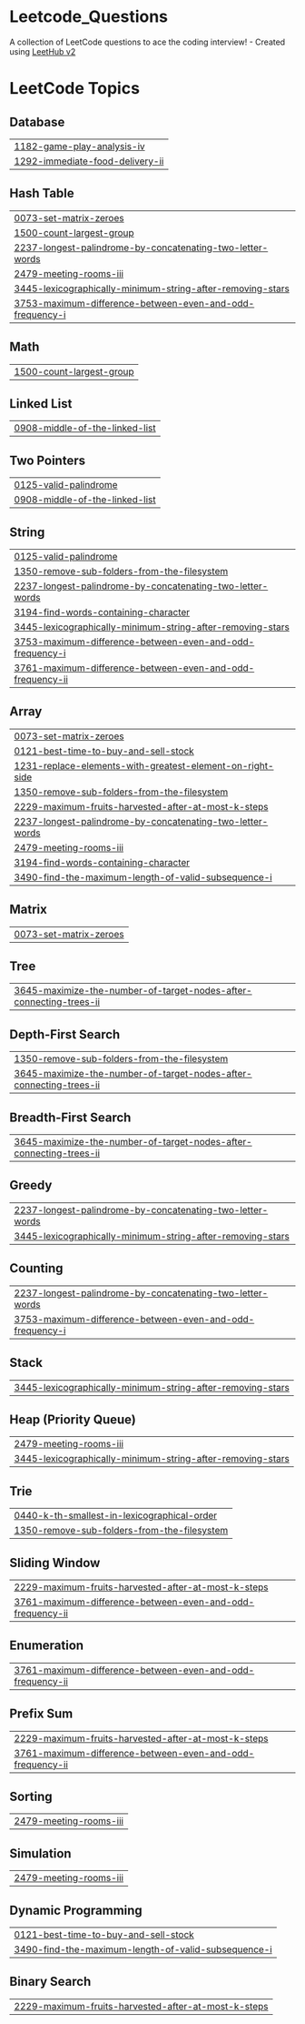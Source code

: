 # Leetcode_Questions
A collection of LeetCode questions to ace the coding interview! - Created using [LeetHub v2](https://github.com/arunbhardwaj/LeetHub-2.0)

<!---LeetCode Topics Start-->
# LeetCode Topics
## Database
|  |
| ------- |
| [1182-game-play-analysis-iv](https://github.com/Anmolsri2002/Leetcode_Questions/tree/master/1182-game-play-analysis-iv) |
| [1292-immediate-food-delivery-ii](https://github.com/Anmolsri2002/Leetcode_Questions/tree/master/1292-immediate-food-delivery-ii) |
## Hash Table
|  |
| ------- |
| [0073-set-matrix-zeroes](https://github.com/Anmolsri2002/Leetcode_Questions/tree/master/0073-set-matrix-zeroes) |
| [1500-count-largest-group](https://github.com/Anmolsri2002/Leetcode_Questions/tree/master/1500-count-largest-group) |
| [2237-longest-palindrome-by-concatenating-two-letter-words](https://github.com/Anmolsri2002/Leetcode_Questions/tree/master/2237-longest-palindrome-by-concatenating-two-letter-words) |
| [2479-meeting-rooms-iii](https://github.com/Anmolsri2002/Leetcode_Questions/tree/master/2479-meeting-rooms-iii) |
| [3445-lexicographically-minimum-string-after-removing-stars](https://github.com/Anmolsri2002/Leetcode_Questions/tree/master/3445-lexicographically-minimum-string-after-removing-stars) |
| [3753-maximum-difference-between-even-and-odd-frequency-i](https://github.com/Anmolsri2002/Leetcode_Questions/tree/master/3753-maximum-difference-between-even-and-odd-frequency-i) |
## Math
|  |
| ------- |
| [1500-count-largest-group](https://github.com/Anmolsri2002/Leetcode_Questions/tree/master/1500-count-largest-group) |
## Linked List
|  |
| ------- |
| [0908-middle-of-the-linked-list](https://github.com/Anmolsri2002/Leetcode_Questions/tree/master/0908-middle-of-the-linked-list) |
## Two Pointers
|  |
| ------- |
| [0125-valid-palindrome](https://github.com/Anmolsri2002/Leetcode_Questions/tree/master/0125-valid-palindrome) |
| [0908-middle-of-the-linked-list](https://github.com/Anmolsri2002/Leetcode_Questions/tree/master/0908-middle-of-the-linked-list) |
## String
|  |
| ------- |
| [0125-valid-palindrome](https://github.com/Anmolsri2002/Leetcode_Questions/tree/master/0125-valid-palindrome) |
| [1350-remove-sub-folders-from-the-filesystem](https://github.com/Anmolsri2002/Leetcode_Questions/tree/master/1350-remove-sub-folders-from-the-filesystem) |
| [2237-longest-palindrome-by-concatenating-two-letter-words](https://github.com/Anmolsri2002/Leetcode_Questions/tree/master/2237-longest-palindrome-by-concatenating-two-letter-words) |
| [3194-find-words-containing-character](https://github.com/Anmolsri2002/Leetcode_Questions/tree/master/3194-find-words-containing-character) |
| [3445-lexicographically-minimum-string-after-removing-stars](https://github.com/Anmolsri2002/Leetcode_Questions/tree/master/3445-lexicographically-minimum-string-after-removing-stars) |
| [3753-maximum-difference-between-even-and-odd-frequency-i](https://github.com/Anmolsri2002/Leetcode_Questions/tree/master/3753-maximum-difference-between-even-and-odd-frequency-i) |
| [3761-maximum-difference-between-even-and-odd-frequency-ii](https://github.com/Anmolsri2002/Leetcode_Questions/tree/master/3761-maximum-difference-between-even-and-odd-frequency-ii) |
## Array
|  |
| ------- |
| [0073-set-matrix-zeroes](https://github.com/Anmolsri2002/Leetcode_Questions/tree/master/0073-set-matrix-zeroes) |
| [0121-best-time-to-buy-and-sell-stock](https://github.com/Anmolsri2002/Leetcode_Questions/tree/master/0121-best-time-to-buy-and-sell-stock) |
| [1231-replace-elements-with-greatest-element-on-right-side](https://github.com/Anmolsri2002/Leetcode_Questions/tree/master/1231-replace-elements-with-greatest-element-on-right-side) |
| [1350-remove-sub-folders-from-the-filesystem](https://github.com/Anmolsri2002/Leetcode_Questions/tree/master/1350-remove-sub-folders-from-the-filesystem) |
| [2229-maximum-fruits-harvested-after-at-most-k-steps](https://github.com/Anmolsri2002/Leetcode_Questions/tree/master/2229-maximum-fruits-harvested-after-at-most-k-steps) |
| [2237-longest-palindrome-by-concatenating-two-letter-words](https://github.com/Anmolsri2002/Leetcode_Questions/tree/master/2237-longest-palindrome-by-concatenating-two-letter-words) |
| [2479-meeting-rooms-iii](https://github.com/Anmolsri2002/Leetcode_Questions/tree/master/2479-meeting-rooms-iii) |
| [3194-find-words-containing-character](https://github.com/Anmolsri2002/Leetcode_Questions/tree/master/3194-find-words-containing-character) |
| [3490-find-the-maximum-length-of-valid-subsequence-i](https://github.com/Anmolsri2002/Leetcode_Questions/tree/master/3490-find-the-maximum-length-of-valid-subsequence-i) |
## Matrix
|  |
| ------- |
| [0073-set-matrix-zeroes](https://github.com/Anmolsri2002/Leetcode_Questions/tree/master/0073-set-matrix-zeroes) |
## Tree
|  |
| ------- |
| [3645-maximize-the-number-of-target-nodes-after-connecting-trees-ii](https://github.com/Anmolsri2002/Leetcode_Questions/tree/master/3645-maximize-the-number-of-target-nodes-after-connecting-trees-ii) |
## Depth-First Search
|  |
| ------- |
| [1350-remove-sub-folders-from-the-filesystem](https://github.com/Anmolsri2002/Leetcode_Questions/tree/master/1350-remove-sub-folders-from-the-filesystem) |
| [3645-maximize-the-number-of-target-nodes-after-connecting-trees-ii](https://github.com/Anmolsri2002/Leetcode_Questions/tree/master/3645-maximize-the-number-of-target-nodes-after-connecting-trees-ii) |
## Breadth-First Search
|  |
| ------- |
| [3645-maximize-the-number-of-target-nodes-after-connecting-trees-ii](https://github.com/Anmolsri2002/Leetcode_Questions/tree/master/3645-maximize-the-number-of-target-nodes-after-connecting-trees-ii) |
## Greedy
|  |
| ------- |
| [2237-longest-palindrome-by-concatenating-two-letter-words](https://github.com/Anmolsri2002/Leetcode_Questions/tree/master/2237-longest-palindrome-by-concatenating-two-letter-words) |
| [3445-lexicographically-minimum-string-after-removing-stars](https://github.com/Anmolsri2002/Leetcode_Questions/tree/master/3445-lexicographically-minimum-string-after-removing-stars) |
## Counting
|  |
| ------- |
| [2237-longest-palindrome-by-concatenating-two-letter-words](https://github.com/Anmolsri2002/Leetcode_Questions/tree/master/2237-longest-palindrome-by-concatenating-two-letter-words) |
| [3753-maximum-difference-between-even-and-odd-frequency-i](https://github.com/Anmolsri2002/Leetcode_Questions/tree/master/3753-maximum-difference-between-even-and-odd-frequency-i) |
## Stack
|  |
| ------- |
| [3445-lexicographically-minimum-string-after-removing-stars](https://github.com/Anmolsri2002/Leetcode_Questions/tree/master/3445-lexicographically-minimum-string-after-removing-stars) |
## Heap (Priority Queue)
|  |
| ------- |
| [2479-meeting-rooms-iii](https://github.com/Anmolsri2002/Leetcode_Questions/tree/master/2479-meeting-rooms-iii) |
| [3445-lexicographically-minimum-string-after-removing-stars](https://github.com/Anmolsri2002/Leetcode_Questions/tree/master/3445-lexicographically-minimum-string-after-removing-stars) |
## Trie
|  |
| ------- |
| [0440-k-th-smallest-in-lexicographical-order](https://github.com/Anmolsri2002/Leetcode_Questions/tree/master/0440-k-th-smallest-in-lexicographical-order) |
| [1350-remove-sub-folders-from-the-filesystem](https://github.com/Anmolsri2002/Leetcode_Questions/tree/master/1350-remove-sub-folders-from-the-filesystem) |
## Sliding Window
|  |
| ------- |
| [2229-maximum-fruits-harvested-after-at-most-k-steps](https://github.com/Anmolsri2002/Leetcode_Questions/tree/master/2229-maximum-fruits-harvested-after-at-most-k-steps) |
| [3761-maximum-difference-between-even-and-odd-frequency-ii](https://github.com/Anmolsri2002/Leetcode_Questions/tree/master/3761-maximum-difference-between-even-and-odd-frequency-ii) |
## Enumeration
|  |
| ------- |
| [3761-maximum-difference-between-even-and-odd-frequency-ii](https://github.com/Anmolsri2002/Leetcode_Questions/tree/master/3761-maximum-difference-between-even-and-odd-frequency-ii) |
## Prefix Sum
|  |
| ------- |
| [2229-maximum-fruits-harvested-after-at-most-k-steps](https://github.com/Anmolsri2002/Leetcode_Questions/tree/master/2229-maximum-fruits-harvested-after-at-most-k-steps) |
| [3761-maximum-difference-between-even-and-odd-frequency-ii](https://github.com/Anmolsri2002/Leetcode_Questions/tree/master/3761-maximum-difference-between-even-and-odd-frequency-ii) |
## Sorting
|  |
| ------- |
| [2479-meeting-rooms-iii](https://github.com/Anmolsri2002/Leetcode_Questions/tree/master/2479-meeting-rooms-iii) |
## Simulation
|  |
| ------- |
| [2479-meeting-rooms-iii](https://github.com/Anmolsri2002/Leetcode_Questions/tree/master/2479-meeting-rooms-iii) |
## Dynamic Programming
|  |
| ------- |
| [0121-best-time-to-buy-and-sell-stock](https://github.com/Anmolsri2002/Leetcode_Questions/tree/master/0121-best-time-to-buy-and-sell-stock) |
| [3490-find-the-maximum-length-of-valid-subsequence-i](https://github.com/Anmolsri2002/Leetcode_Questions/tree/master/3490-find-the-maximum-length-of-valid-subsequence-i) |
## Binary Search
|  |
| ------- |
| [2229-maximum-fruits-harvested-after-at-most-k-steps](https://github.com/Anmolsri2002/Leetcode_Questions/tree/master/2229-maximum-fruits-harvested-after-at-most-k-steps) |
<!---LeetCode Topics End-->